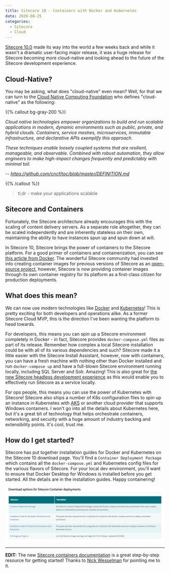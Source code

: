 ```yaml
---
title: Sitecore 10 - Containers with Docker and Kubernetes
date: 2020-08-25
categories:
  - Sitecore
  - Cloud
---
```


[Sitecore 10.0](https://dev.sitecore.net/Downloads/Sitecore_Experience_Platform/100/Sitecore_Experience_Platform_100.aspx) made its way into the world a few weeks back and while it wasn't a dramatic user-facing major release, it was a huge release for Sitecore becoming more cloud-native and looking ahead to the future of the Sitecore development experience.

## Cloud-Native?

You may be asking, what does "cloud-native" even mean? Well, for that we can turn to the [Cloud Native Computing Foundation](https://www.cncf.io/) who defines "cloud-native" as the following:

{{% callout bg-gray-200 %}}

_Cloud native technologies empower organizations to build and run scalable applications in modern, dynamic environments such as public, private, and hybrid clouds. Containers, service meshes, microservices, immutable infrastructure, and declarative APIs exemplify this approach._

_These techniques enable loosely coupled systems that are resilient, manageable, and observable. Combined with robust automation, they allow engineers to make high-impact changes frequently and predictably with minimal toil._

<cite>-- https://github.com/cncf/toc/blob/master/DEFINITION.md</cite>

{{% /callout %}}

> tl;dr - make your applications scalable

## Sitecore and Containers

Fortunately, the Sitecore architecture already encourages this with the scaling of content delivery servers. As a separate role altogether, they can be scaled independently and are inherently stateless on their own, maintaining the ability to have instances spun up and spun down at will.

In Sitecore 10, Sitecore brings the power of containers to the Sitecore platform. For a good primer of containers and containerization, you can see [this article from Docker](https://www.docker.com/resources/what-container). The wonderful Sitecore community had invested into creating container images for previous versions of Sitecore as an [open-source project](https://github.com/sitecore/docker-images), however, Sitecore is now providing container images through its own container registry for its platform as a first-class citizen for production deployments.

## What does this mean?

We can now use modern technologies like [Docker](https://www.docker.com/) and [Kubernetes](https://kubernetes.io/)! This is pretty exciting for both developers and operations alike. As a former Sitecore Cloud MVP, this is the direction I've been wanting the platform to head towards.

For developers, this means you can spin up a Sitecore environment completely in Docker - in fact, Sitecore provides `docker-compose.yml` files as part of its release. Remember how complex a local Sitecore installation could be with all of its various dependencies and such? Sitecore made it a little easier with the Sitecore Install Assistant, however, now with containers, you can have a fresh machine with nothing other than Docker installed and run `docker-compose up` and have a full-blown Sitecore environment running locally, including SQL Server and Solr. Amazing! This is also great for [the new Sitecore headless development experience](https://doc.sitecore.com/developers/100/developer-tools/en/sitecore-headless-development.html) as this would enable you to effectively run Sitecore as a service locally.

For ops people, this means you can use the power of Kubernetes with Sitecore! Sitecore also ships a number of K8s configuration files to spin up an instance in Kubernetes with [AKS](https://azure.microsoft.com/en-us/services/kubernetes-service/) or another cloud provider that supports Windows containers. I won't go into all the details about Kubernetes here, but it's a great bit of technology that helps orchestrate containers, networking, and security with a huge amount of industry backing and extensibility points. It's cool, trust me.

## How do I get started?

Sitecore has put together installation guides for Docker and Kubernetes on the Sitecore 10 download page. You'll find a `Container Deployment Package` which contains all the `docker-compose.yml` and Kubernetes config files for the various flavors of Sitecore. For your local dev environment, you'll want to ensure that Docker Desktop for Windows is installed before you get started. All the details are in the installation guides. Happy containering!

![Sitecore 10 Container Deployments](img/2020-08-25-09-19-53.png)

---

**EDIT:** The new [Sitecore containers documentation](https://containers.doc.sitecore.com/docs/environment-setup) is a great step-by-step resource for getting started! Thanks to [Nick Wesselman](https://twitter.com/techphoria414) for pointing me to it.
